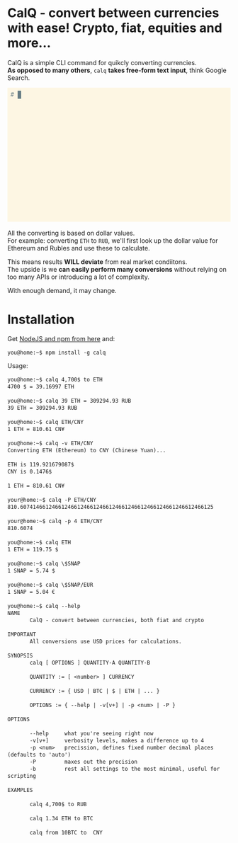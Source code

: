 # CalQ - convert between currencies with ease! Crypto, fiat, equities and more...

CalQ is a simple CLI command for quikcly converting currencies.  
__As opposed to many others__, `calq`  __takes free-form text input__, think Google Search.

![calq-showcase](https://github.com/adasomg/calq/blob/master/showcase.gif)

All the converting is based on dollar values.  
For example: converting `ETH` to `RUB`, we'll first look up the dollar value for Ethereum and Rubles and use these to calculate.  

This means results __WILL deviate__ from real market condiitons.  
The upside is we __can easily perform many conversions__ without relying on too many APIs or introducing a lot of complexity.  

With enough demand, it may change.

# Installation
Get [NodeJS and npm from here](https://nodejs.org/en/download/current/) and:
```console
you@home:~$ npm install -g calq
```

Usage:
```console
you@home:~$ calq 4,700$ to ETH
4700 $ = 39.16997 ETH

you@home:~$ calq 39 ETH = 309294.93 RUB
39 ETH = 309294.93 RUB

you@home:~$ calq ETH/CNY
1 ETH = 810.61 CN¥

you@home:~$ calq -v ETH/CNY
Converting ETH (Ethereum) to CNY (Chinese Yuan)...

ETH is 119.921679087$
CNY is 0.1476$

1 ETH = 810.61 CN¥

your@home:~$ calq -P ETH/CNY
810.6074146612466124661246612466124661246612466124661246612466125

your@home:~$ calq -p 4 ETH/CNY
810.6074

you@home:~$ calq ETH
1 ETH = 119.75 $

you@home:~$ calq \$SNAP
1 SNAP = 5.74 $

you@home:~$ calq \$SNAP/EUR
1 SNAP = 5.04 €

you@home:~$ calq --help
NAME
       CalQ - convert between currencies, both fiat and crypto

IMPORTANT
       All conversions use USD prices for calculations.

SYNOPSIS
       calq [ OPTIONS ] QUANTITY-A QUANTITY-B

       QUANTITY := [ <number> ] CURRENCY

       CURRENCY := { USD | BTC | $ | ETH | ... }

       OPTIONS := { --help | -v[v+] | -p <num> | -P }

OPTIONS

       --help     what you're seeing right now
       -v[v+]     verbosity levels, makes a difference up to 4
       -p <num>   precission, defines fixed number decimal places (defaults to 'auto')
       -P         maxes out the precision
       -b         rest all settings to the most minimal, useful for scripting

EXAMPLES

       calq 4,700$ to RUB

       calq 1.34 ETH to BTC

       calq from 10BTC to  CNY

```
